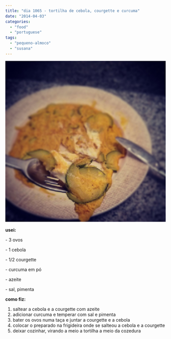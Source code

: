 ```yaml
---
title: "dia 1065 - tortilha de cebola, courgette e curcuma"
date: "2014-04-03"
categories: 
  - "food"
  - "portuguese"
tags: 
  - "pequeno-almoco"
  - "susana"
---
```


[![](images/IMG_20140404_072340.jpg)](http://4.bp.blogspot.com/-Q7G50EcflZU/Uz9F-xjyXLI/AAAAAAAANfs/JkJJ4WOlFy8/s1600/IMG_20140404_072340.jpg)

  

**usei:**

\- 3 ovos

\- 1 cebola

\- 1/2 courgette

\- curcuma em pó

\- azeite

\- sal, pimenta

  
**como fiz:**  

1. saltear a cebola e a courgette com azeite
2. adicionar curcuma e temperar com sal e pimenta
3. bater os ovos numa taça e juntar a courgette e a cebola
4. colocar o preparado na frigideira onde se salteou a cebola e a courgette
5. deixar cozinhar, virando a meio a tortilha a meio da cozedura
